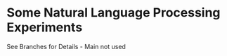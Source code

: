 
Some Natural Language Processing Experiments
============================================

See Branches for Details - Main not used

